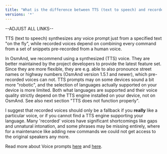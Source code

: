 ```yaml
---
title: "What is the difference between TTS (text to speech) and recorded voices?"
versions: '*'
---
```


--ADJUST ALL LINKS--

TTS (text to speech) synthesizes any voice prompt just from a specified
text "on the fly", while recorded voices depend on combining every
command from a set of snippets pre-recorded from a human voice.

In OsmAnd, we recommend using a synthesized (TTS) voice. They are better
maintained by the project developers to provide the latest feature set.
Since they are more flexible, they are e.g. able to also pronounce
street names or highway numbers (OsmAnd version 1.5.1 and newer), which
pre-recorded voices can not. TTS prompts may on some devices sound a bit
more "robotic", and the selection of languages actually supported on
your device is more limited. Both what languages are supported and their
voice quality strictly depend on the TTS engine installed on your
device, not on OsmAnd. See also next section "TTS does not function
properly".

I suggest that recorded voices should only be a fallback if you
**really** like a particular voice, or if you cannot find a TTS engine
supporting your language. Many 'recorded' voices have significant
shortcomings like gaps and unnatural intonation, and some phrases may be
missing entirely, where for a maintenance like adding new commands we
could not get access to the original speakers any more.

Read more about Voice prompts
[here](https://osmand.net/features/start#Voice_prompts) and
[here](https://osmand.net/features/navigation#Voice_guidance).
